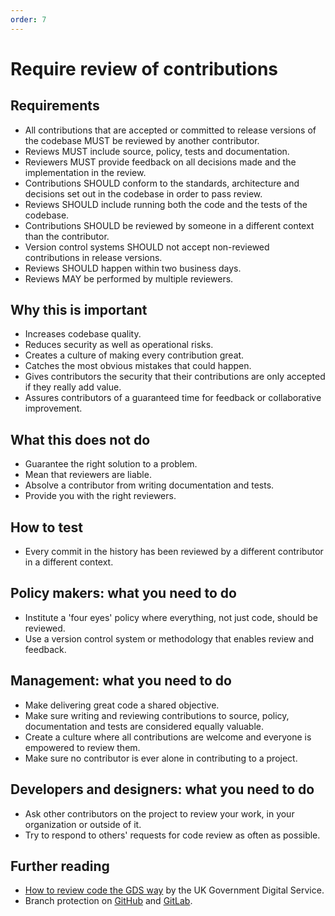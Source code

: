 ```yaml
---
order: 7
---
```


# Require review of contributions

## Requirements

* All contributions that are accepted or committed to release versions of the codebase MUST be reviewed by another contributor.
* Reviews MUST include source, policy, tests and documentation.
* Reviewers MUST provide feedback on all decisions made and the implementation in the review.
* Contributions SHOULD conform to the standards, architecture and decisions set out in the codebase in order to pass review.
* Reviews SHOULD include running both the code and the tests of the codebase.
* Contributions SHOULD be reviewed by someone in a different context than the contributor.
* Version control systems SHOULD not accept non-reviewed contributions in release versions.
* Reviews SHOULD happen within two business days.
* Reviews MAY be performed by multiple reviewers.

## Why this is important

* Increases codebase quality.
* Reduces security as well as operational risks.
* Creates a culture of making every contribution great.
* Catches the most obvious mistakes that could happen.
* Gives contributors the security that their contributions are only accepted if they really add value.
* Assures contributors of a guaranteed time for feedback or collaborative improvement.

## What this does not do

* Guarantee the right solution to a problem.
* Mean that reviewers are liable.
* Absolve a contributor from writing documentation and tests.
* Provide you with the right reviewers.

## How to test

* Every commit in the history has been reviewed by a different contributor in a different context.

## Policy makers: what you need to do

* Institute a 'four eyes' policy where everything, not just code, should be reviewed.
* Use a version control system or methodology that enables review and feedback.

## Management: what you need to do

* Make delivering great code a shared objective.
* Make sure writing and reviewing contributions to source, policy, documentation and tests are considered equally valuable.
* Create a culture where all contributions are welcome and everyone is empowered to review them.
* Make sure no contributor is ever alone in contributing to a project.

## Developers and designers: what you need to do

* Ask other contributors on the project to review your work, in your organization or outside of it.
* Try to respond to others' requests for code review as often as possible.

## Further reading

* [How to review code the GDS way](https://gds-way.cloudapps.digital/manuals/code-review-guidelines.html#content) by the UK Government Digital Service.
* Branch protection on [GitHub](https://help.github.com/en/articles/about-protected-branches) and [GitLab](https://about.gitlab.com/2014/11/26/keeping-your-code-protected/).
